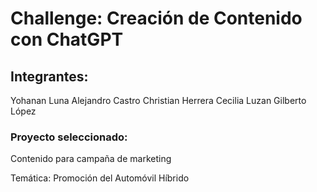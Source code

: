 # Challenge: Creación de Contenido con ChatGPT

## Integrantes:
Yohanan Luna
Alejandro Castro
Christian Herrera
Cecilia Luzan
Gilberto López

### Proyecto seleccionado:
Contenido para campaña de marketing

Temática: Promoción del Automóvil Híbrido
